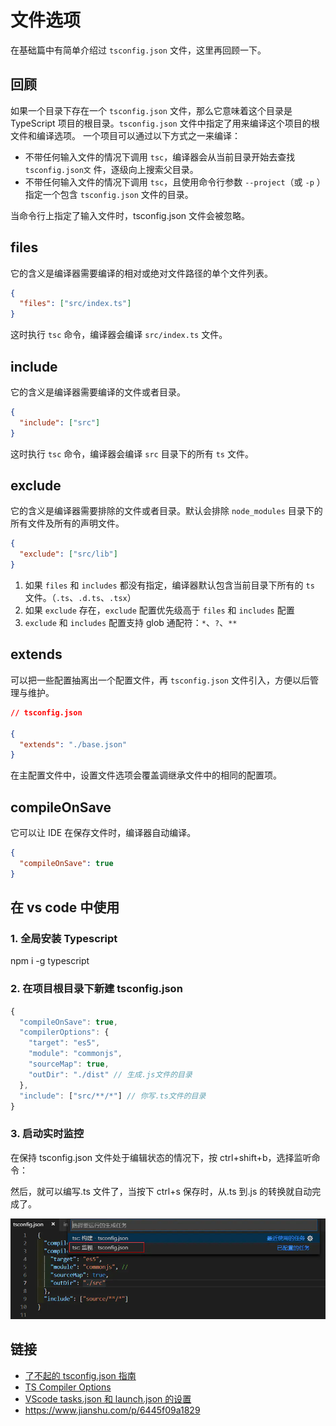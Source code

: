 # 文件选项

在基础篇中有简单介绍过 `tsconfig.json` 文件，这里再回顾一下。

## 回顾

如果一个目录下存在一个 `tsconfig.json` 文件，那么它意味着这个目录是 TypeScript 项目的根目录。`tsconfig.json` 文件中指定了用来编译这个项目的根文件和编译选项。 一个项目可以通过以下方式之一来编译：

- 不带任何输入文件的情况下调用 `tsc`，编译器会从当前目录开始去查找 `tsconfig.json文` 件，逐级向上搜索父目录。
- 不带任何输入文件的情况下调用 `tsc`，且使用命令行参数 `--project`（或 `-p` ）指定一个包含 `tsconfig.json` 文件的目录。

当命令行上指定了输入文件时，tsconfig.json 文件会被忽略。

## files

它的含义是编译器需要编译的相对或绝对文件路径的单个文件列表。

```json
{
  "files": ["src/index.ts"]
}
```

这时执行 `tsc` 命令，编译器会编译 `src/index.ts` 文件。

## include

它的含义是编译器需要编译的文件或者目录。

```json
{
  "include": ["src"]
}
```

这时执行 `tsc` 命令，编译器会编译 `src` 目录下的所有 `ts` 文件。

## exclude

它的含义是编译器需要排除的文件或者目录。默认会排除 `node_modules` 目录下的所有文件及所有的声明文件。

```json
{
  "exclude": ["src/lib"]
}
```

1. 如果 `files` 和 `includes` 都没有指定，编译器默认包含当前目录下所有的 `ts` 文件。（`.ts`、`.d.ts`、`.tsx`）
2. 如果 `exclude` 存在，`exclude` 配置优先级高于 `files` 和 `includes` 配置
3. `exclude` 和 `includes` 配置支持 glob 通配符：`*`、`?`、`**`

## extends

可以把一些配置抽离出一个配置文件，再 `tsconfig.json` 文件引入，方便以后管理与维护。

```json
// tsconfig.json

{
  "extends": "./base.json"
}
```

在主配置文件中，设置文件选项会覆盖调继承文件中的相同的配置项。

## compileOnSave

它可以让 IDE 在保存文件时，编译器自动编译。

```json
{
  "compileOnSave": true
}
```

## 在 vs code 中使用

### 1. 全局安装 Typescript

npm i -g typescript

### 2. 在项目根目录下新建 tsconfig.json

```js
{
  "compileOnSave": true,
  "compilerOptions": {
    "target": "es5",
    "module": "commonjs",
    "sourceMap": true,
    "outDir": "./dist" // 生成.js文件的目录
  },
  "include": ["src/**/*"] // 你写.ts文件的目录
}
```

### 3. 启动实时监控

在保持 tsconfig.json 文件处于编辑状态的情况下，按 ctrl+shift+b，选择监听命令：

然后，就可以编写.ts 文件了，当按下 ctrl+s 保存时，从.ts 到.js 的转换就自动完成了。

![ts-vsc.webp](../img/ts-vsc.webp)

## 链接

- [了不起的 tsconfig.json 指南](https://www.imooc.com/article/305339?block_id=tuijian_wz)
- [TS Compiler Options](https://www.imooc.com/article/305339?block_id=tuijian_wz)
- [VScode tasks.json 和 launch.json 的设置](https://zhuanlan.zhihu.com/p/92175757)
- https://www.jianshu.com/p/6445f09a1829
